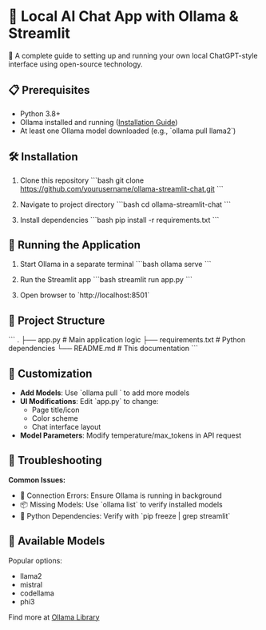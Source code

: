 # 🚀 Local AI Chat App with Ollama & Streamlit

🤖 A complete guide to setting up and running your own local ChatGPT-style interface using open-source technology.

## 📋 Prerequisites

- Python 3.8+
- Ollama installed and running ([Installation Guide](https://ollama.ai/))
- At least one Ollama model downloaded (e.g., \`ollama pull llama2\`)

## 🛠️ Installation

1. Clone this repository
   \`\`\`bash
   git clone https://github.com/yourusername/ollama-streamlit-chat.git
   \`\`\`
   
2. Navigate to project directory
   \`\`\`bash
   cd ollama-streamlit-chat
   \`\`\`
   
3. Install dependencies
   \`\`\`bash
   pip install -r requirements.txt
   \`\`\`

## 🚦 Running the Application

1. Start Ollama in a separate terminal
   \`\`\`bash
   ollama serve
   \`\`\`
   
2. Run the Streamlit app
   \`\`\`bash
   streamlit run app.py
   \`\`\`
   
3. Open browser to \`http://localhost:8501\`

## 🧠 Project Structure

\`\`\`
.
├── app.py             # Main application logic
├── requirements.txt   # Python dependencies
└── README.md          # This documentation
\`\`\`

## 🔧 Customization

- **Add Models**: Use \`ollama pull <model-name>\` to add more models
- **UI Modifications**: Edit \`app.py\` to change:
  - Page title/icon
  - Color scheme
  - Chat interface layout
- **Model Parameters**: Modify temperature/max_tokens in API request

## 🚨 Troubleshooting

**Common Issues:**
- 🔌 Connection Errors: Ensure Ollama is running in background
- 📦 Missing Models: Use \`ollama list\` to verify installed models
- 🐍 Python Dependencies: Verify with \`pip freeze | grep streamlit\`

## 🤖 Available Models

Popular options:
- llama2
- mistral
- codellama
- phi3

Find more at [Ollama Library](https://ollama.ai/library)
